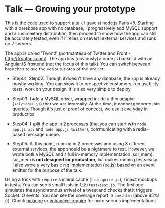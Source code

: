 Talk — Growing your prototype
=============================

This is the code used to support a talk I gave at node.js Paris #5. Starting with a barebone app with no database, I progressively add MySQL support and a rudimentary distribution, then proceed to show how the app can still be accurately tested, even if it relies on several external services and runs on 2 servers.

The app is called 'Twont!' (portmanteau of Twitter and Front - http://frontapp.com). The app has (obviously) a node.js backend with an AngularJS frontend (not the focus of this talk). You can switch between branches to see the various states of the project:

* Step01, Step02: Though it doesn't have any database, the app is already mostly working. You can show it to prospective customers, run usability tests, work on your design. It is also very simple to deploy.

* Step03: I add a MySQL driver, wrapped inside a thin adaptor (`sql/index.js`) that we use internally. At this time, it cannot generate join queries. Though it's just of proof of concept, we use it everyday in production

* Step04: I split the app in 2 processes (that you can start with `node app.js api` and `node app.js twitter`), communicating with a redis-based message queue.

* Step05: At this point, running in 2 processes and using 3 different external services, the app should be a nightmare to test. However, we wrote both a MySQL and a full in-memory implementation (sql_mem). sql_mem is **not designed for production**, but makes running tests easy. I also wrote a very basic mq implementation (ee.js) based on an event emitter for the purpose of the talk.

Using a trick with `require`'s interal cache (`transquire.js`), I inject mockups in tests. You can see 5 small tests in `lib/test/test.js`. The first one simulates the asynchronous arrival of a tweet and checks that it triggers Socket.IO events. You can see the coverage report in `cov.html` (above 85%! :)). Check [moquire](https://npmjs.org/package/moquire) or [enhanced-require](https://npmjs.org/package/enhanced-require) for more serious implementations.
